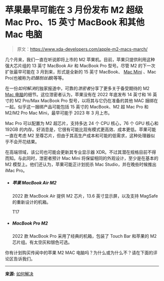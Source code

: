 # 苹果最早可能在 3 月份发布 M2 超级 Mac Pro、15 英寸 MacBook 和其他 Mac 电脑

> 原文：<https://www.xda-developers.com/apple-m2-macs-march/>

几个月来，我们一直在听说即将上市的 M2 苹果机。目前，苹果只提供利用这种强大芯片组的 13 英寸 MacBook Air 和 MacBook Pro 型号。尽管 M2 的下一次扩张最早可能在 3 月到来，形式是全新的 15 英寸 MacBook、 [Mac Mini](http://xda-developers.com/mac-mini) 、Mac Pro(也被称为*奶酪刨丝器*)等等。

在一份*如何解决*的独家报道中，可靠的*泄密者*分享了更多关于备受期待的 M2 [Mac 电脑](http://xda-developers.com/best-macs)的细节。这位泄密者认为，苹果没有在 2022 年底发布 14 英寸和 16 英寸的 M2 Pro/Max MacBook Pro 型号，以将其与它仍在准备的其他 MAC 捆绑在一起。似乎这一捆绑产品可能包括 15 英寸的 MacBook、M2 超 Mac Pro 和 M2/M2 Pro Mac Mini，最早可能于 2023 年 3 月上市。

Mac Pro 可以配置为 M2 超芯片，支持多达 24 个 CPU 核心，76 个 GPU 核心和 192GB 的内存。好消息是，它很有可能比现有模式更高效、成本更低。苹果可能一直在考虑 M2 至尊芯片，但由于其高生产成本和可能的低需求，这种处理器似乎不会开花结果。

在高端领域，该公司也可能会更新其专业显示器 XDR。不过其潜在规格目前不得而知。与此同时，泄密者预计 Mac Mini 将保留相同的外观设计，至少是在基本的 M2 模型上。他们还认为，苹果可能正计划扼杀 Mac Studio，并在晚些时候推出 iMac Pro。

*   ##### 苹果 MacBook Air M2

    2022 款 MacBook Air 提供 M2 芯片，13.6 英寸显示屏，以及支持 MagSafe 的重新设计的机箱。

    T17
*   ##### MacBook Pro M2

    2022 款 MacBook Pro 采用了经典的机箱，包装了 Touch Bar 和苹果的 M2 芯片组。有太空灰和银色可选。

你有计划购买传闻中的苹果 M2 MAC 电脑吗？为什么或为什么不？请在下面的评论区告诉我们。

* * *

**来源:** [如何解决](https://www.howtoisolve.com/apple-plans-to-launch-at-least-three-new-macs-this-march/)